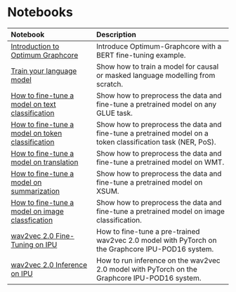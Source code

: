 # Notebooks

| Notebook     |      Description      |
|:----------|:-------------|
| [Introduction to Optimum Graphcore](https://github.com/huggingface/optimum-graphcore/blob/main/notebooks/introduction_to_optimum_graphcore.ipynb)| Introduce Optimum-Graphcore with a BERT fine-tuning example. |
| [Train your language model](https://github.com/huggingface/optimum-graphcore/blob/main/notebooks/language_modelling_from_scratch.ipynb)| Show how to train a model for causal or masked language modelling from scratch. |
| [How to fine-tune a model on text classification](https://github.com/huggingface/optimum-graphcore/blob/main/notebooks/text_classification.ipynb)| Show how to preprocess the data and fine-tune a pretrained model on any GLUE task. |
| [How to fine-tune a model on token classification](https://github.com/huggingface/optimum-graphcore/blob/main/notebooks/token_classification.ipynb)| Show how to preprocess the data and fine-tune a pretrained model on a token classification task (NER, PoS). |
| [How to fine-tune a model on translation](https://github.com/huggingface/optimum-graphcore/blob/main/notebooks/translation.ipynb)| Show how to preprocess the data and fine-tune a pretrained model on WMT. |
| [How to fine-tune a model on summarization](https://github.com/huggingface/optimum-graphcore/blob/main/notebooks/summarization.ipynb)| Show how to preprocess the data and fine-tune a pretrained model on XSUM. |
| [How to fine-tune a model on image classfication](https://github.com/huggingface/optimum-graphcore/blob/main/notebooks/image_classification.ipynb)| Show how to preprocess the data and fine-tune a pretrained model on image classification. |
| [wav2vec 2.0 Fine-Tuning on IPU](https://github.com/huggingface/optimum-graphcore/blob/main/notebooks/wav2vec2/wav2vec2-fine-tuning-checkpoint.ipynb)| How to fine-tune a pre-trained wav2vec 2.0 model with PyTorch on the Graphcore IPU-POD16 system.|
| [wav2vec 2.0 Inference on IPU](https://github.com/huggingface/optimum-graphcore/blob/main/notebooks/wav2vec2/wav2vec2-inference-checkpoint.ipynb)| How to run inference on the wav2vec 2.0 model with PyTorch on the Graphcore IPU-POD16 system.|
